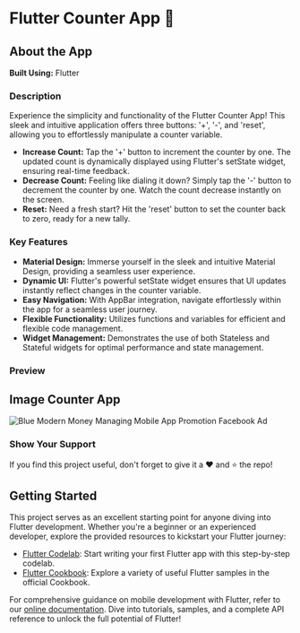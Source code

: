 # Flutter Counter App 🚀

## About the App

**Built Using:** Flutter

### Description

Experience the simplicity and functionality of the Flutter Counter App! This sleek and intuitive application offers three buttons: '+', '-', and 'reset', allowing you to effortlessly manipulate a counter variable.

- **Increase Count:** Tap the '+' button to increment the counter by one. The updated count is dynamically displayed using Flutter's setState widget, ensuring real-time feedback.
- **Decrease Count:** Feeling like dialing it down? Simply tap the '-' button to decrement the counter by one. Watch the count decrease instantly on the screen.
- **Reset:** Need a fresh start? Hit the 'reset' button to set the counter back to zero, ready for a new tally.

### Key Features

- **Material Design:** Immerse yourself in the sleek and intuitive Material Design, providing a seamless user experience.
- **Dynamic UI:** Flutter's powerful setState widget ensures that UI updates instantly reflect changes in the counter variable.
- **Easy Navigation:** With AppBar integration, navigate effortlessly within the app for a seamless user journey.
- **Flexible Functionality:** Utilizes functions and variables for efficient and flexible code management.
- **Widget Management:** Demonstrates the use of both Stateless and Stateful widgets for optimal performance and state management.

### Preview
## Image Counter App
![Blue Modern Money Managing Mobile App Promotion Facebook Ad](https://github.com/FahadFarooq40/Counter-App/assets/104043766/d324ff17-6395-4f86-b2a7-757f9bf3e4e4)



### Show Your Support

If you find this project useful, don't forget to give it a ❤️ and ⭐️ the repo!

## Getting Started

This project serves as an excellent starting point for anyone diving into Flutter development. Whether you're a beginner or an experienced developer, explore the provided resources to kickstart your Flutter journey:

- [Flutter Codelab](https://flutter.dev/docs/get-started/codelab): Start writing your first Flutter app with this step-by-step codelab.
- [Flutter Cookbook](https://flutter.dev/docs/cookbook): Explore a variety of useful Flutter samples in the official Cookbook.

For comprehensive guidance on mobile development with Flutter, refer to our [online documentation](https://flutter.dev/docs). Dive into tutorials, samples, and a complete API reference to unlock the full potential of Flutter!
